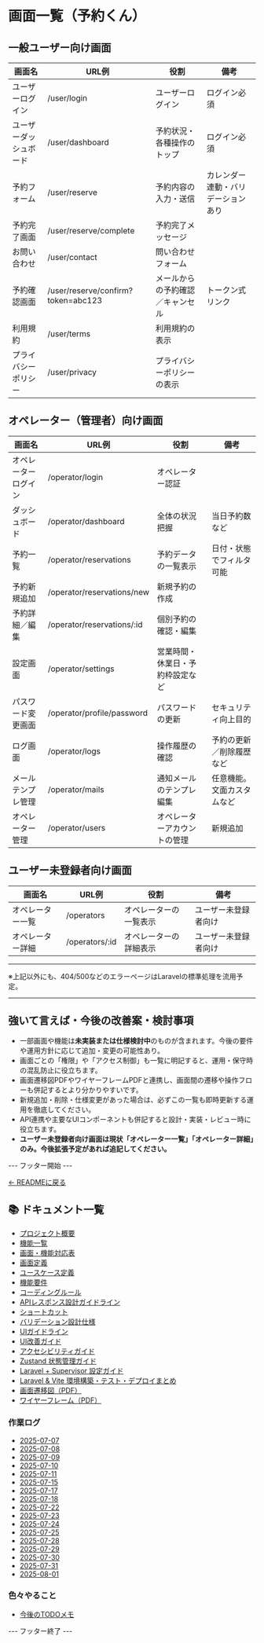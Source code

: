 # 画面一覧（予約くん）

## 一般ユーザー向け画面

| 画面名             | URL例                        | 役割                            | 備考                         |
|--------------------|------------------------------|----------------------------------|------------------------------|
| ユーザーログイン   | /user/login                  | ユーザーログイン                | ログイン必須                 |
| ユーザーダッシュボード | /user/dashboard           | 予約状況・各種操作のトップ      | ログイン必須                 |
| 予約フォーム       | /user/reserve                | 予約内容の入力・送信            | カレンダー連動・バリデーションあり |
| 予約完了画面       | /user/reserve/complete       | 予約完了メッセージ              |                              |
| お問い合わせ       | /user/contact                | 問い合わせフォーム              |                              |
| 予約確認画面       | /user/reserve/confirm?token=abc123 | メールからの予約確認／キャンセル  | トークン式リンク                |
| 利用規約           | /user/terms                  | 利用規約の表示                  |                              |
| プライバシーポリシー | /user/privacy               | プライバシーポリシーの表示      |                              |

## オペレーター（管理者）向け画面

| 画面名             | URL例                        | 役割                            | 備考                         |
|--------------------|------------------------------|----------------------------------|------------------------------|
| オペレーターログイン | /operator/login             | オペレーター認証                |                              |
| ダッシュボード     | /operator/dashboard          | 全体の状況把握                  | 当日予約数など               |
| 予約一覧           | /operator/reservations       | 予約データの一覧表示            | 日付・状態でフィルタ可能     |
| 予約新規追加       | /operator/reservations/new   | 新規予約の作成                  |                              |
| 予約詳細／編集     | /operator/reservations/:id   | 個別予約の確認・編集            |                              |
| 設定画面           | /operator/settings           | 営業時間・休業日・予約枠設定など |                              |
| パスワード変更画面 | /operator/profile/password   | パスワードの更新                | セキュリティ向上目的         |
| ログ画面           | /operator/logs               | 操作履歴の確認                  | 予約の更新／削除履歴など     |
| メールテンプレ管理 | /operator/mails              | 通知メールのテンプレ編集        | 任意機能。文面カスタムなど   |
| オペレーター管理   | /operator/users              | オペレーターアカウントの管理    | 新規追加                     |

## ユーザー未登録者向け画面

| 画面名             | URL例                        | 役割                            | 備考                         |
|--------------------|------------------------------|----------------------------------|------------------------------|
| オペレーター一覧   | /operators                   | オペレーターの一覧表示           | ユーザー未登録者向け         |
| オペレーター詳細   | /operators/:id               | オペレーターの詳細表示           | ユーザー未登録者向け         |

---

※上記以外にも、404/500などのエラーページはLaravelの標準処理を流用予定。

---

## 強いて言えば・今後の改善案・検討事項

- 一部画面や機能は**未実装または仕様検討中**のものが含まれます。今後の要件や運用方針に応じて追加・変更の可能性あり。
- 画面ごとの「権限」や「アクセス制御」も一覧に明記すると、運用・保守時の混乱防止に役立ちます。
- 画面遷移図PDFやワイヤーフレームPDFと連携し、画面間の遷移や操作フローも併記するとより分かりやすいです。
- 新規追加・削除・仕様変更があった場合は、必ずこの一覧も即時更新する運用を徹底してください。
- API連携や主要なUIコンポーネントも併記すると設計・実装・レビュー時に役立ちます。
- **ユーザー未登録者向け画面は現状「オペレーター一覧」「オペレーター詳細」のみ。今後拡張予定があれば追記してください。**

--- フッター開始 ---

[← READMEに戻る](../README.md)

## 📚 ドキュメント一覧

- [プロジェクト概要](project-overview.md)
- [機能一覧](features.md)
- [画面・機能対応表](function_screen_map.md)
- [画面定義](screens.md)
- [ユースケース定義](usecase_reserve.md)
- [機能要件](functional_requirements.md)
- [コーディングルール](coding-rules.md)
- [APIレスポンス設計ガイドライン](api_response.md)
- [ショートカット](shortcuts.md)
- [バリデーション設計仕様](validation_spec.md)
- [UIガイドライン](ui_guideline.md)
- [UI改善ガイド](ui_improvement_guide.md)
- [アクセシビリティガイド](accessibility_guide.md) 
- [Zustand 状態管理ガイド](zustand_guide.md)
- [Laravel + Supervisor 設定ガイド](supervisor.md)
- [Laravel & Vite 環境構築・テスト・デプロイまとめ](laravel-vite-setup.md)
- [画面遷移図（PDF）](画面遷移図.pdf)
- [ワイヤーフレーム（PDF）](ワイヤーフレーム.pdf)

### 作業ログ
- [2025-07-07](logs/2025-07-07.md)
- [2025-07-08](logs/2025-07-08.md)
- [2025-07-09](logs/2025-07-09.md)
- [2025-07-10](logs/2025-07-10.md)
- [2025-07-11](logs/2025-07-11.md)
- [2025-07-15](logs/2025-07-15.md)
- [2025-07-17](logs/2025-07-17.md)
- [2025-07-18](logs/2025-07-18.md)
- [2025-07-22](logs/2025-07-22.md)
- [2025-07-23](logs/2025-07-23.md)
- [2025-07-24](logs/2025-07-24.md)
- [2025-07-25](logs/2025-07-25.md)
- [2025-07-28](logs/2025-07-28.md)
- [2025-07-29](logs/2025-07-29.md)
- [2025-07-30](logs/2025-07-30.md)
- [2025-07-31](logs/2025-07-31.md)
- [2025-08-01](logs/2025-08-01.md)

### 色々やること
- [今後のTODOメモ](todo.md)

--- フッター終了 ---
